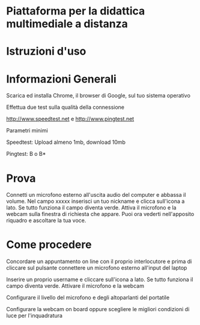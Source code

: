 # Piattaforma per la didattica multimediale a distanza 

# Istruzioni d'uso



# Informazioni Generali

Scarica ed installa Chrome, il browser di Google, sul tuo sistema operativo

Effettua due test sulla qualità della connessione 

http://www.speedtest.net
e
http://www.pingtest.net 
 
Parametri minimi

Speedtest:
Upload almeno 1mb, download 10mb
 
Pingtest:
B o B*


# Prova

Connetti un microfono esterno all'uscita audio del computer e abbassa il volume.
Nel campo xxxxx inserisci un tuo nickname e clicca sull'icona a lato. Se tutto funziona il campo diventa verde. Attiva il microfono e la webcam sulla finestra di richiesta che appare. Puoi ora vederti nell'apposito riquadro e ascoltare la
tua voce. 


# Come procedere

Concordare un appuntamento on line con il proprio interlocutore
e prima di cliccare sul pulsante connettere un microfono esterno all'input del laptop

Inserire un proprio username e cliccare sull'icona a lato. Se tutto funziona il campo diventa verde. Attivare il microfono e la webcam

Configurare il livello del microfono e degli altoparlanti del portatile

Configurare la webcam on board oppure scegliere le migliori condizioni di luce per l'inquadratura


